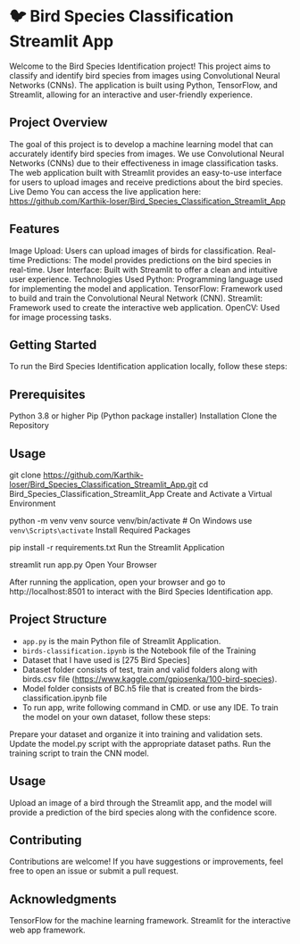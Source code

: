 # 🐦 Bird Species Classification Streamlit App
Welcome to the Bird Species Identification project! This project aims to classify and identify bird species from images using Convolutional Neural Networks (CNNs). The application is built using Python, TensorFlow, and Streamlit, allowing for an interactive and user-friendly experience.

## Project Overview
The goal of this project is to develop a machine learning model that can accurately identify bird species from images. We use Convolutional Neural Networks (CNNs) due to their effectiveness in image classification tasks. The web application built with Streamlit provides an easy-to-use interface for users to upload images and receive predictions about the bird species.
Live Demo
You can access the live application here: https://github.com/Karthik-loser/Bird_Species_Classification_Streamlit_App

## Features
Image Upload: Users can upload images of birds for classification.
Real-time Predictions: The model provides predictions on the bird species in real-time.
User Interface: Built with Streamlit to offer a clean and intuitive user experience.
Technologies Used
Python: Programming language used for implementing the model and application.
TensorFlow: Framework used to build and train the Convolutional Neural Network (CNN).
Streamlit: Framework used to create the interactive web application.
OpenCV: Used for image processing tasks.
## Getting Started
To run the Bird Species Identification application locally, follow these steps:

## Prerequisites
Python 3.8 or higher
Pip (Python package installer)
Installation
Clone the Repository
## Usage

git clone https://github.com/Karthik-loser/Bird_Species_Classification_Streamlit_App.git
cd Bird_Species_Classification_Streamlit_App
Create and Activate a Virtual Environment


python -m venv venv
source venv/bin/activate  # On Windows use `venv\Scripts\activate`
Install Required Packages

pip install -r requirements.txt
Run the Streamlit Application

streamlit run app.py
Open Your Browser

After running the application, open your browser and go to http://localhost:8501 to interact with the Bird Species Identification app.

## Project Structure
- `app.py` is the main Python file of Streamlit Application. 
- `birds-classification.ipynb` is the Notebook file of the Training
- Dataset that I have used is [275 Bird Species]
- Dataset folder consists of test, train and valid folders along with birds.csv file  (https://www.kaggle.com/gpiosenka/100-bird-species).
- Model folder consists of BC.h5 file that is created from the birds-classification.ipynb file 
- To run app, write following command in CMD. or use any IDE.
To train the model on your own dataset, follow these steps:

Prepare your dataset and organize it into training and validation sets.
Update the model.py script with the appropriate dataset paths.
Run the training script to train the CNN model.
## Usage
Upload an image of a bird through the Streamlit app, and the model will provide a prediction of the bird species along with the confidence score.

## Contributing
Contributions are welcome! If you have suggestions or improvements, feel free to open an issue or submit a pull request.

## Acknowledgments
TensorFlow for the machine learning framework.
Streamlit for the interactive web app framework.
